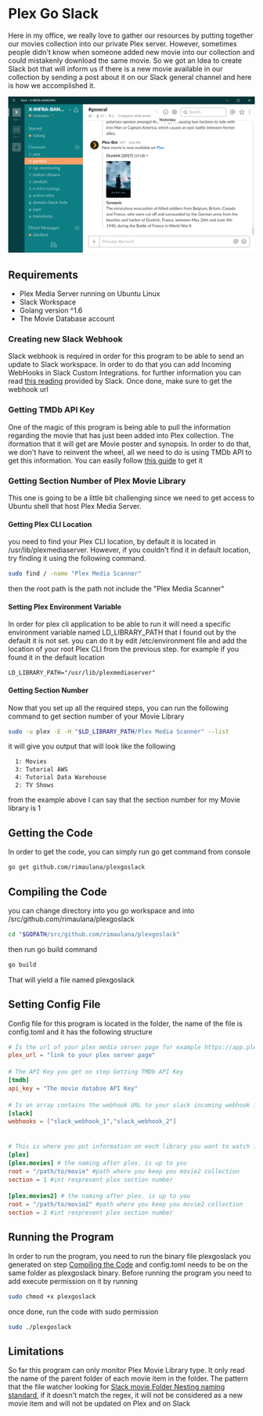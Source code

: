 # Plex Go Slack

Here in my office, we really love to gather our resources by putting together our movies collection into our private Plex server. However, sometimes people didn't know when someone added new movie into our collection and could mistakenly
download the same movie. So we got an Idea to create Slack bot that will inform us if there is a new movie available in our collection by sending a post about it on our Slack general channel and here is how we accomplished it.

![alt text](screenshots/slack-message.png "Slack Message Format")

## Requirements

* Plex Media Server running on Ubuntu Linux
* Slack Workspace
* Golang version ^1.6
* The Movie Database account

### Creating new Slack Webhook

Slack webhook is required in order for this program to be able to send an update to Slack workspace. In order to do that you can add Incoming WebHooks in Slack Custom Integrations. for further information you can read [this reading](https://api.slack.com/incoming-webhooks) provided by Slack. Once done, make sure to get the webhook url

### Getting TMDb API Key

One of the magic of this program is being able to pull the information regarding the movie that has just been added into Plex collection. The iformation that it will get are Movie poster and synopsis. In order to do that, we don't have to reinvent the wheel, all we need to do is using TMDb API to get this information. You can easily follow [this guide](https://developers.themoviedb.org/3/getting-started/introduction) to get it

### Getting Section Number of Plex Movie Library

This one is going to be a little bit challenging since we need to get access to Ubuntu shell that host Plex Media Server.

#### Getting Plex CLI Location

you need to find your Plex CLI location, by default it is located in /usr/lib/plexmediaserver. However, if you couldn't find it in default location, try finding it using the following command.

```bash
sudo find / -name "Plex Media Scanner"
```

then the root path is the path not include the "Plex Media Scanner"

#### Setting Plex Environment Variable

In order for plex cli application to be able to run it will need a specific environment variable named LD_LIBRARY_PATH that I found out by the default it is not set. you can do it by edit /etc/environment file and add the location of your root Plex CLI from the previous step. for example if you found it in the default location

```text
LD_LIBRARY_PATH="/usr/lib/plexmediaserver"
```

#### Getting Section Number

Now that you set up all the required steps, you can run the following command to get section number of your Movie Library

```bash
sudo -u plex -E -H "$LD_LIBRARY_PATH/Plex Media Scanner" --list
```

it will give you output that will look like the following

```text
  1: Movies
  3: Tutorial AWS
  4: Tutorial Data Warehouse
  2: TV Shows
```

from the example above I can say that the section number for my Movie library is 1

## Getting the Code

In order to get the code, you can simply run go get command from console

```bash
go get github.com/rimaulana/plexgoslack
```

## Compiling the Code

you can change directory into you go workspace and into /src/github.com/rimaulana/plexgoslack

```bash
cd "$GOPATH/src/github.com/rimaulana/plexgoslack"
```

then run go build command

```bash
go build
```

That will yield a file named plexgoslack

## Setting Config File

Config file for this program is located in the folder, the name of the file is config.toml and it has the following structure

```toml
# Is the url of your plex media server page for example https://app.plex.tv
plex_url = "link to your plex server page"

# The API Key you get on step Getting TMDb API Key
[tmdb]
api_key = "The movie databse API Key"

# Is an array contains the webhook URL to your slack incoming webhook integration. it can be multiple webhooks
[slack]
webhooks = ["slack_webhook_1","slack_webhook_2"]


# This is where you put information on each library you want to watch if there are changes. It can be multiple libraris but you need to see the limitations
[plex]
[plex.movies] # the naming after plex. is up to you
root = "/path/to/movie" #path where you keep you movie2 collection
section = 1 #int respresent plex section number

[plex.movies2] # the naming after plex. is up to you
root = "/path/to/movie2" #path where you keep you movie2 collection
section = 2 #int respresent plex section number
```

## Running the Program

In order to run the program, you need to run the binary file plexgoslack you generated on step [Compiling the Code](#compiling-the-code) and config.toml needs to be on the same folder as plexgoslack binary. Before running the program you need to add execute permission on it by running

```bash
sudo chmod +x plexgoslack
```

once done, run the code with sudo permission

```bash
sudo ./plexgoslack
```

## Limitations

So far this program can only monitor Plex Movie Library type. It only read the name of the parent folder of each movie item in the folder. The pattern that the file watcher looking for [Slack movie Folder Nesting naming standard](https://support.plex.tv/hc/en-us/articles/200381023-Naming-Movie-files), if it doesn't match the regex, it will not be considered as a new movie item and will not be updated on Plex and on Slack
